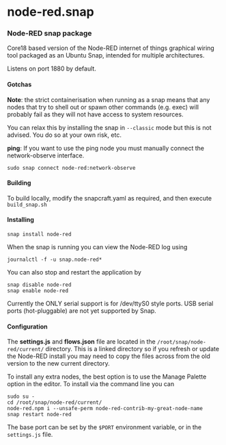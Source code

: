 # node-red.snap

### Node-RED snap package

Core18 based version of the Node-RED internet of things graphical wiring tool
packaged as an Ubuntu Snap, intended for multiple architectures.

Listens on port 1880 by default.

#### Gotchas

**Note**: the strict containerisation when running as a snap means that any nodes that try to shell out or spawn other commands (e.g. exec) will probably fail as they will not have access to system resources.

You can relax this by installing the snap in `--classic` mode but this is not advised. You do so at your own risk, etc.

**ping**: If you want to use the ping node you must manually connect the network-observe interface.

    sudo snap connect node-red:network-observe


#### Building

To build locally, modify the snapcraft.yaml as required, and then execute `build_snap.sh`

#### Installing

    snap install node-red

When the snap is running you can view the Node-RED log using

    journalctl -f -u snap.node-red*

You can also stop and restart the application by

    snap disable node-red
    snap enable node-red

Currently the ONLY serial support is for /dev/ttyS0 style ports.
USB serial ports (hot-pluggable) are not yet supported by Snap.

#### Configuration

The **settings.js** and **flows.json** file are located in the `/root/snap/node-red/current/` directory.
This is a linked directory so if you refresh or update the Node-RED install you may need to copy the files across from the old version to the new current directory.

To install any extra nodes, the best option is to use the Manage Palette option in the editor.
To install via the command line you can

    sudo su -
    cd /root/snap/node-red/current/
    node-red.npm i --unsafe-perm node-red-contrib-my-great-node-name
    snap restart node-red

The base port can be set by the `$PORT` environment variable, or in the `settings.js` file.
